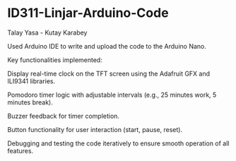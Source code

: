 # ID311-Linjar-Arduino-Code

Talay Yasa - Kutay Karabey

Used Arduino IDE to write and upload the code to the Arduino Nano.

Key functionalities implemented:

Display real-time clock on the TFT screen using the Adafruit GFX and ILI9341 libraries.

Pomodoro timer logic with adjustable intervals (e.g., 25 minutes work, 5 minutes break).

Buzzer feedback for timer completion.

Button functionality for user interaction (start, pause, reset).

Debugging and testing the code iteratively to ensure smooth operation of all features.
